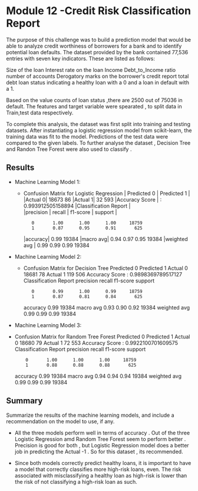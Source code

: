 # Module 12  -Credit Risk Classification Report



The purpose of this challenge was to build a prediction model that would be able to analyze credit worthiness of borrowers for a bank and to identify potential loan defaults. 
The dataset provided by the bank contained 77,536 entries with seven key indicators. These are listed as follows:

Size of the loan
Interest rate on the loan
Income
Debt_to_Income ratio
number of accounts
Derogatory marks on the borrower's credit report
total debt
loan status indicating a healthy loan with a 0 and a loan in default with a 1.

Based on the value counts of loan status ,there are 2500 out of 75036  in default.
The features and target variable were spearated , to split data in Train,test data respectively.

To complete this analysis, the dataset was first split into training and testing datasets. After instantiating a logistic regression model from scikit-learn, the training data was fit to the model. Predictions of the test data were compared to the given labels. 
To further analyse the dataset , Decision Tree and Randon Tree Forest were also used to classify .

## Results



* Machine Learning Model 1:
  * Confusion Matrix for Logistic Regression
		| Predicted 0 | Predicted 1 |
|Actual 0|      18673		86
|Actual 1|	32		593
|Accuracy Score | : 0.993912505158894
|Classification Report |  
              |precision |   recall | f1-score |  support |
    
           0       1.00      1.00      1.00     18759
           1       0.87      0.95      0.91       625

    |accuracy|                           0.99     19384
   |macro avg|       0.94      0.97      0.95     19384
|weighted avg |       0.99      0.99      0.99     19384




* Machine Learning Model 2:
  * Confusion Matrix for Decision Tree
		Predicted 0	Predicted 1
Actual 0	18681		78
Actual 1	119		506
Accuracy Score : 0.9898369789517127
Classification Report
              precision    recall  f1-score   support

           0       0.99      1.00      0.99     18759
           1       0.87      0.81      0.84       625

    accuracy                           0.99     19384
   macro avg       0.93      0.90      0.92     19384
weighted avg       0.99      0.99      0.99     19384

* Machine Learning Model 3:
*  Confusion Matrix for Random Tree Forest
		Predicted 0	Predicted 1
Actual 0	18680		79
Actual 1	72		553
Accuracy Score : 0.9922100701609575
Classification Report
              precision    recall  f1-score   support

           0       1.00      1.00      1.00     18759
           1       0.88      0.88      0.88       625

    accuracy                           0.99     19384
   macro avg       0.94      0.94      0.94     19384
weighted avg       0.99      0.99      0.99     19384




## Summary

Summarize the results of the machine learning models, and include a recommendation on the model to use, if any.
* All the three models perform well in terms of accuracy . Out of the three Logistic Regression amd Random Tree Forest seem to perform better .
Precision is good for both , but Logistic Regression model does a better job in predicting the Actual -1 . So for this dataset , its recommended.

* Since both models correctly predict healthy loans, it is important to have a model that correctly classifies more high-risk loans, even. The risk associated with misclassifying a healthy loan as high-risk is lower than the risk of not classifying a high-risk loan as such.


